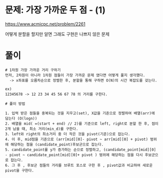 # 문제: 가장 가까운 두 점 - (1)
https://www.acmicpc.net/problem/2261

어떻게 분할을 할지만 알면 그래도 구현은 나쁘지 않은 문제

# 풀이
```
# 1차원 가장 가까운 거리 구하기
먼저, 2차원이 아니라 1차원 점들이 가장 가까운 문제 였다면 어떻게 풀지 생각했다.  
  -> x좌표를 오름차순으로 정렬한 후, 분할을 통해 구하면 O(N)의 시간 복잡도를 갖는다.

ex) 
12345678 -> 12 23 34 45 56 67 78 의 거리를 구한다.

```
```
# 풀이 방법

1. 입력 받은 점들을 중복되는 것을 지우고(set), X값을 기준으로 정렬하여 배열(arr)에 담는다 (O(logn))
2. 배열을 mid( =(start + end) // 2)를 기준으로 left, right로 분할 한 후, 점이 2개 남을 때, 최소 거리(min_d)를 구한다.
3. left와 right의 최소거리 중 더 작은 것을 pivot(기준)으로 잡는다.
4. 이 후, mid점을 기준으로 (arr[mid][0]- pivot ~ arr[mid][0] + pivot) 범위에 해당하는 점을 (candidate_point)후보군으로 잡는다.
5. candidate_point룰 y가 증가하는 순으로 정렬하고, (candidate_point[mid][0] - pivot ~ candidate_point[mid][0]+ pivot ) 범위에 해당하는 점을 다시 후보군으로 잡는다.
6. 그 후 , 후보군 점들의 거리를 브루트 포스로 구한 후 , pivot값과 비교하여 새로운 pivot을 구한다.
```
``` python

```
